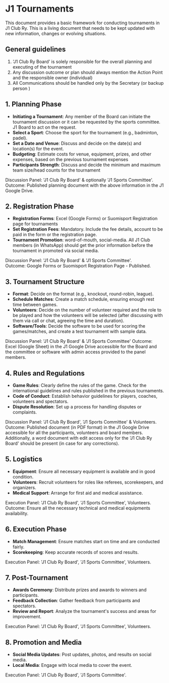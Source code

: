 # J1 Tournaments

This document provides a basic framework for conducting tournaments in J1 Club Ry. This is a living document that needs to be kept updated with new information, changes or evolving situations.

## General guidelines

1. 'J1 Club Ry Board' is solely responsible for the overall planning and executing of the tournament
2. Any discussion outcome or plan should always mention the Action Point and the responsible owner (individual)
3. All Communications should be handled only by the Secretary (or backup person )

## 1. Planning Phase

- **Initiating a Tournament**: Any member of the Board can initiate the tournament discussion or it can be requested by the sports committee. J1 Board to act on the request.
- **Select a Sport**: Choose the sport for the tournament (e.g., badminton, padel).
- **Set a Date and Venue**: Discuss and decide on the date(s) and location(s) for the event.
- **Budgeting**: Estimate costs for venue, equipment, prizes, and other expenses, based on the previous tournament expenses
- **Participants Strength**: Discuss and decide the minimum and maximum team size/head counts for the tournament

Discussion Panel: 'J1 Club Ry Board' & optionally 'J1 Sports Committee'.  
Outcome: Published planning document with the above information in the J1 Google Drive.

## 2. Registration Phase

- **Registration Forms**: Excel (Google Forms) or Suomisport Registration page for tournaments
- **Set Registration Fees**: Mandatory. Include the fee details, account to be paid in the form or the registration page.
- **Tournament Promotion**: word-of-mouth, social-media. All J1 Club members (in WhatsApp) should get the prior information before the tournament in promoted via social media.

Discussion Panel: 'J1 Club Ry Board' & 'J1 Sports Committee'.  
Outcome: Google Forms or Suomisport Registration Page - Published.

## 3. Tournament Structure

- **Format**: Decide on the format (e.g., knockout, round-robin, league).
- **Schedule Matches**: Create a match schedule, ensuring enough rest time between games.
- **Volunteers**: Decide on the number of volunteer required and the role to be played and how the volunteers will be selected (after discussing with them via call or chat, agreeing the time and duration).
- **Software/Tools**: Decide the software to be used for scoring the games/matches, and create a test tournament with sample data.

Discussion Panel: 'J1 Club Ry Board' & 'J1 Sports Committee'
Outcome: Excel (Google Sheet) in the J1 Google Drive accessible for the Board and the committee or software with admin access provided to the panel members.

## 4. Rules and Regulations

- **Game Rules**: Clearly define the rules of the game. Check for the international guidelines and rules published in the previous tournaments.
- **Code of Conduct**: Establish behavior guidelines for players, coaches, volunteers and spectators.
- **Dispute Resolution**: Set up a process for handling disputes or complaints.

Discussion Panel: 'J1 Club Ry Board', 'J1 Sports Committee' & Volunteers.  
Outcome: Published document (in PDF format) in the J1 Google Drive accessible for all the participants, volunteers and board members. Additionally, a word document with edit access only for the 'J1 Club Ry Board' should be present (in case for any corrections).

## 5. Logistics

- **Equipment**: Ensure all necessary equipment is available and in good condition.
- **Volunteers**: Recruit volunteers for roles like referees, scorekeepers, and organizers.
- **Medical Support**: Arrange for first aid and medical assistance.

Execution Panel: 'J1 Club Ry Board', 'J1 Sports Committee', Volunteers.  
Outcome: Ensure all the necessary technical and medical equipments availability.

## 6. Execution Phase

- **Match Management**: Ensure matches start on time and are conducted fairly.
- **Scorekeeping**: Keep accurate records of scores and results.

Execution Panel: 'J1 Club Ry Board', 'J1 Sports Committee', Volunteers.

## 7. Post-Tournament

- **Awards Ceremony**: Distribute prizes and awards to winners and participants.
- **Feedback Collection**: Gather feedback from participants and spectators.
- **Review and Report**: Analyze the tournament's success and areas for improvement.

Execution Panel: 'J1 Club Ry Board', 'J1 Sports Committee', Volunteers.

## 8. Promotion and Media

- **Social Media Updates**: Post updates, photos, and results on social media.
- **Local Media**: Engage with local media to cover the event.

Execution Panel: 'J1 Club Ry Board', 'J1 Sports Committee'.
